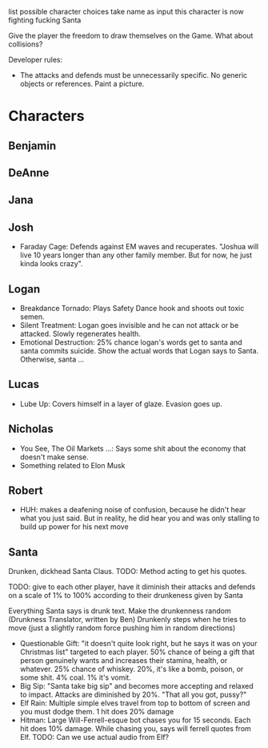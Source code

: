 list possible character choices
take name as input
this character is now fighting fucking Santa

Give the player the freedom to draw themselves on the Game. What about
collisions?

Developer rules:
  - The attacks and defends must be unnecessarily specific. No generic objects
    or references. Paint a picture.


# Characters
## Benjamin

## DeAnne

## Jana

## Josh
- Faraday Cage: Defends against EM waves and recuperates. "Joshua will live 10
  years longer than any other family member. But for now, he just kinda looks
  crazy".

## Logan
- Breakdance Tornado: Plays Safety Dance hook and shoots out toxic semen.
- Silent Treatment: Logan goes invisible and he can not attack or be
  attacked. Slowly regenerates health.
- Emotional Destruction: 25% chance logan's words get to santa and santa commits
  suicide. Show the actual words that Logan says to Santa. Otherwise, santa ...

## Lucas
- Lube Up: Covers himself in a layer of glaze. Evasion goes up.

## Nicholas
- You See, The Oil Markets ...: Says some shit about the economy that doesn't
  make sense.
- Something related to Elon Musk

## Robert
- HUH: makes a deafening noise of confusion, because he didn't hear what you just
  said. But in reality, he did hear you and was only stalling to build up power
  for his next move

## Santa
Drunken, dickhead Santa Claus.
TODO: Method acting to get his quotes.

TODO: give to each other player, have it diminish their attacks and defends on a scale
of 1% to 100% according to their drunkeness given by Santa

Everything Santa says is drunk text. Make the drunkenness random (Drunkness Translator, written by Ben)
Drunkenly steps when he tries to move (just a slightly random force pushing him in random directions)

- Questionable Gift: "it doesn't quite look right, but he says it was on your
  Christmas list" targeted to each player. 50% chance of being a gift that
  person genuinely wants and increases their stamina, health, or whatever. 25%
  chance of whiskey. 20%, it's like a bomb, poison, or some shit. 4% coal. 1%
  it's vomit.
- Big Sip: "Santa take big sip" and becomes more accepting and relaxed to
  impact. Attacks are diminished by 20%. "That all you got, pussy?"
- Elf Rain: Multiple simple elves travel from top to bottom of screen and you
  must dodge them. 1 hit does 20% damage
- Hitman: Large Will-Ferrell-esque bot chases you for 15 seconds. Each hit does
  10% damage. While chasing you, says will ferrell quotes from Elf. TODO: Can we
  use actual audio from Elf?
